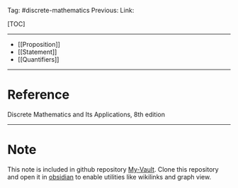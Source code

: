 Tag: #discrete-mathematics 
Previous: 
Link: 

[TOC]

---

- [[Proposition]]
- [[Statement]]
- [[Quantifiers]]

---

# Reference

Discrete Mathematics and Its Applications, 8th edition

---

# Note

This note is included in github repository [My-Vault](https://github.com/LittleD3092/My-Vault.git). Clone this repository and open it in [obsidian](https://obsidian.md/) to enable utilities like wikilinks and graph view.